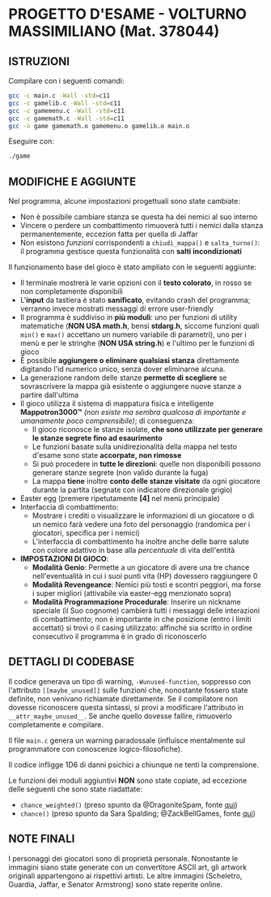 # PROGETTO D'ESAME - VOLTURNO MASSIMILIANO (Mat. 378044)

## ISTRUZIONI

Compilare con i seguenti comandi:

```sh
gcc -c main.c -Wall -std=c11
gcc -c gamelib.c -Wall -std=c11
gcc -c gamemenu.c -Wall -std=c11
gcc -c gamemath.c -Wall -std=c11
gcc -o game gamemath.o gamemenu.o gamelib.o main.o
```

Eseguire con:

```sh
./game
```

## MODIFICHE E AGGIUNTE

Nel programma, alcune impostazioni progettuali sono state cambiate:

- Non è possibile cambiare stanza se questa ha dei nemici al suo interno
- Vincere o perdere un combattimento rimuoverà tutti i nemici dalla stanza permanentemente, eccezion fatta per quella di Jaffar
- Non esistono *funzioni* corrispondenti a `chiudi_mappa()` e `salta_turno()`: il programma gestisce questa funzionalità con **salti incondizionati**

Il funzionamento base del gioco è stato ampliato con le seguenti aggiunte:

- Il terminale mostrerà le varie opzioni con il **testo colorato**, in rosso se non completamente disponibili
- L'**input** da tastiera è stato **sanificato**, evitando crash del programma; verranno invece mostrati messaggi di errore user-friendly
- Il programma è suddiviso in **più moduli**: uno per funzioni di utility matematiche (**NON USA math.h**, bensì **stdarg.h**, siccome funzioni quali `min()` e `max()` accettano un numero variabile di parametri), uno per i menù e per le stringhe (**NON USA string.h**) e l'ultimo per le funzioni di gioco
- È possibile **aggiungere o eliminare qualsiasi stanza** direttamente digitando l'id numerico unico, senza dover eliminarne alcuna.
- La generazione random delle stanze **permette di scegliere** se sovrascrivere la mappa già esistente o aggiungere nuove stanze a partire dall'ultima
- Il gioco utilizza il sistema di mappatura fisica e intelligente **Mappotron3000™** *(non esiste ma sembra qualcosa di importante e umanamente poco comprensibile)*; di conseguenza:
  - Il gioco riconosce le stanze isolate, **che sono utilizzate per generare le stanze segrete fino ad esaurimento**
  - Le funzioni basate sulla unidirezionalità della mappa nel testo d'esame sono state **accorpate, non rimosse**
  - Si può procedere in **tutte le direzioni**: quelle non disponibili possono generare stanze segrete (non valido durante la fuga)
  - La mappa **tiene** inoltre **conto delle stanze visitate** da ogni giocatore durante la partita (segnate con indicatore direzionale grigio)
- Easter egg (premere ripetutamente **[4]** nel menù principale)
- Interfaccia di combattimento:
  - Mostrare i crediti o visualizzare le informazioni di un giocatore o di un nemico farà vedere una foto del personaggio (randomica per i giocatori, specifica per i nemici)
  - L'interfaccia di combattimento ha inoltre anche delle barre salute con colore adattivo in base alla *percentuale* di vita dell'entità
- **IMPOSTAZIONI DI GIOCO**:
  - **Modalità Genio**: Permette a un giocatore di avere una tre chance nell'eventualità in cui i suoi punti vita (HP) dovessero raggiungere 0
  - **Modalità Revengeance**: Nemici più tosti e scontri peggiori, ma forse i super migliori (attivabile via easter-egg menzionato sopra)
  - **Modalità Programmazione Procedurale**: Inserire un nickname speciale (il Suo cognome) cambierà tutti i messaggi delle interazioni di combattimento; non è importante in che posizione (entro i limiti accettati) si trovi o il casing utilizzato: affinché sia scritto in ordine consecutivo il programma è in grado di riconoscerlo

## DETTAGLI DI CODEBASE

Il codice generava un tipo di warning, `-Wunused-function`, soppresso con l'attributo `[[maybe_unused]]` sulle funzioni che, nonostante fossero state definite, non venivano richiamate direttamente. Se il compilatore non dovesse riconoscere questa sintassi, si provi a modificare l'attributo in `__attr_maybe_unused__`. Se anche quello dovesse fallire, rimuoverlo completamente e compilare.

Il file `main.c` genera un warning paradossale (influisce mentalmente sul programmatore con conoscenze logico-filosofiche).

Il codice infligge 1D6 di danni psichici a chiunque ne tenti la comprensione.

Le funzioni dei moduli aggiuntivi **NON** sono state copiate, ad eccezione delle seguenti che sono state riadattate:

- `chance_weighted()` (preso spunto da @DragoniteSpam, fonte [qui](https://youtu.be/gMZFmBJi0DY&t=1043))
- `chance()` (preso spunto da Sara Spalding; @ZackBellGames, fonte [qui](https://youtu.be/2FroAhEsuE8&t=400))

## NOTE FINALI

I personaggi dei giocatori sono di proprietà personale. Nonostante le immagini siano state generate con un convertitore ASCII art, gli artwork originali appartengono ai rispettivi artisti. Le altre immagini (Scheletro, Guardia, Jaffar, e Senator Armstrong) sono state reperite online.
